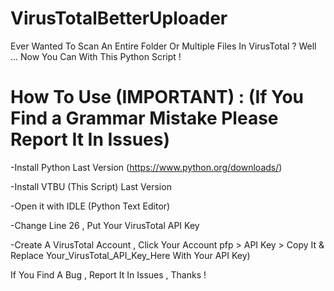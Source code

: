 # VirusTotalBetterUploader
Ever Wanted To Scan An Entire Folder Or Multiple Files In VirusTotal ? Well ... Now You Can With This Python Script !

# How To Use (IMPORTANT) : (If You Find a Grammar Mistake Please Report It In Issues)

-Install Python Last Version (https://www.python.org/downloads/)

-Install VTBU (This Script) Last Version

-Open it with IDLE (Python Text Editor)

-Change Line 26 , Put Your VirusTotal API Key

-Create A VirusTotal Account , Click Your Account pfp > API Key > Copy It & Replace Your_VirusTotal_API_Key_Here With Your API Key)


If You Find A Bug , Report It In Issues , Thanks !
